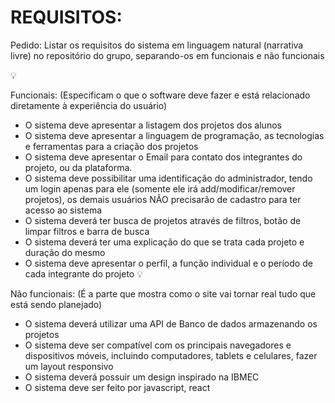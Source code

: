 # REQUISITOS:

Pedido:
     Listar os requisitos do sistema em linguagem natural (narrativa livre) no repositório do grupo, separando-os em funcionais e não funcionais
    
💡

Funcionais: 
(Especificam o que o software deve fazer e está relacionado diretamente à experiência do usuário) 

- O sistema deve apresentar a listagem dos projetos dos alunos
- O sistema deve apresentar a linguagem de programação, as tecnologias e ferramentas para a criação dos projetos
- O sistema deve apresentar o Email para contato dos integrantes do projeto, ou da plataforma.
- O sistema deve possibilitar uma identificação do administrador, tendo um login apenas para ele (somente ele irá add/modificar/remover projetos), os demais usuários NÃO precisarão de cadastro para ter acesso ao sistema
- O sistema deverá ter busca de projetos através de filtros, botão de limpar filtros e barra de busca
- O sistema deverá ter uma explicação do que se trata cada projeto e duração do mesmo
- O sistema deve apresentar o perfil, a função individual e o período de cada integrante do projeto
💡

Não funcionais:
(É a parte que mostra como o site vai tornar real tudo que está sendo planejado)

- O sistema deverá utilizar uma API de Banco de dados armazenando os projetos
- O sistema deve ser compatível com os principais navegadores e dispositivos móveis, incluindo computadores, tablets e celulares, fazer um layout responsivo
- O sistema deverá possuir um design inspirado na IBMEC
- O sistema deve ser feito por javascript, react
